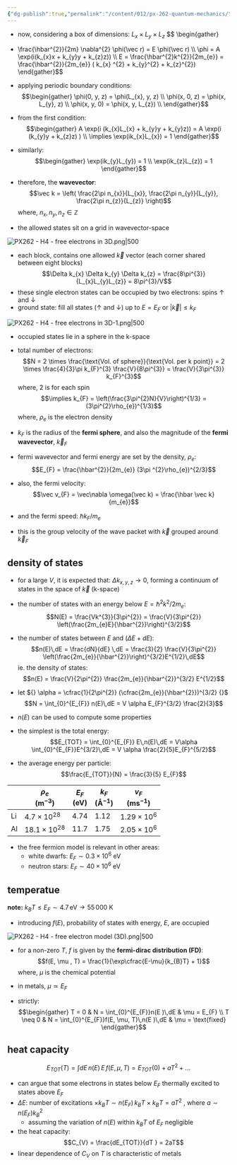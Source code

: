 ```yaml
---
{"dg-publish":true,"permalink":"/content/012/px-262-quantum-mechanics/term-2/h-free-electron-model/px-262-h4-free-electron-model-3-d/","noteIcon":"1","created":"2025-01-13T11:11:53.829+00:00","updated":"2025-03-13T10:36:37.788+00:00"}
---
```


- now, considering a box of dimensions: $L_{x} \times L_{y} \times L_{z}$
$$ \begin{gather}
- \frac{\hbar^{2}}{2m} \nabla^{2} \phi(\vec r) = E \phi(\vec r) \\\\
\phi = A \exp(i(k_{x}x  + k_{y}y + k_{z}z)) \\\\
E = \frac{\hbar^{2}k^{2}}{2m_{e}} = \frac{\hbar^{2}}{2m_{e}} ( k_{x} ^{2} + k_{y}^{2} + k_{z}^{2})
\end{gather}$$
- applying periodic boundary conditions:
$$\begin{gather}
\phi(0, y, z) = \phi(L_{x}, y, z) \\
\phi(x, 0, z) = \phi(x, L_{y}, z) \\
\phi(x, y, 0) = \phi(x, y, L_{z}) \\
\end{gather}$$
- from the first condition:
$$\begin{gather}
A \exp(i (k_{x}L_{x} + k_{y}y + k_{y}z)) = A \exp(i (k_{y}y + k_{z}z) ) \\
\implies \exp(ik_{x}L_{x}) = 1
\end{gather}$$
- similarly:
$$\begin{gather}
\exp(ik_{y}L_{y}) = 1 \\
\exp(ik_{z}L_{z}) = 1
\end{gather}$$
- therefore, the **wavevector**:
$$\vec k = \left( \frac{2\pi n_{x}}{L_{x}}, \frac{2\pi n_{y}}{L_{y}}, \frac{2\pi n_{z}}{L_{z}} \right)$$
	where, $n_{x}, n_{y}, n_{z} \in \mathbb{Z}$

- the allowed states sit on a grid in wavevector-space

![PX262 - H4 - free electrons in 3D.png|500](/img/user/pics/PX262%20-%20H4%20-%20free%20electrons%20in%203D.png)

- each block, contains one allowed $\vec k$ vector (each corner shared between eight blocks)
$$\Delta k_{x} \Delta k_{y} \Delta k_{z} = \frac{8\pi^{3}}{L_{x}L_{y}L_{z}} = 8\pi^{3}/V$$
- these single electron states can be occupied by two electrons: spins $\uparrow$ and $\downarrow$
- ground state: fill all states ($\uparrow$ and $\downarrow$) up to $E = E_{F}$ or $|\vec k| \leq k_{F}$

![PX262 - H4 - free electrons in 3D-1.png|500](/img/user/pics/PX262%20-%20H4%20-%20free%20electrons%20in%203D-1.png)

- occupied states lie in a sphere in the k-space
- total number of electrons:
$$N = 2 \times \frac{\text{Vol. of sphere}}{\text{Vol. per k point}} = 2 \times \frac{4}{3}\pi k_{F}^{3} \frac{V}{8\pi^{3}} = \frac{V}{3\pi^{3}} k_{F}^{3}$$
	where, 2 is for each spin
$$\implies k_{F} = \left(\frac{3\pi^{2}N}{V}\right)^{1/3} = (3\pi^{2}\rho_{e})^{1/3}$$
	where, $\rho_{e}$ is the electron density

- $k_{F}$ is the radius of the **fermi sphere**, and also the magnitude of the **fermi wavevector**, $\vec k_F$
- fermi wavevector and fermi energy are set by the density, $\rho_{e}:$
$$E_{F} = \frac{\hbar^{2}}{2m_{e}} (3\pi ^{2}\rho_{e})^{2/3}$$
- also, the fermi velocity:
$$\vec v_{F} = \vec\nabla \omega(\vec k) = \frac{\hbar \vec k}{m_{e}}$$
- and the fermi speed: $\hbar k_F /m_e$
- this is the group velocity of the wave packet with $\vec  k$ grouped around $\vec k_F$
## density of states
- for a large $V$, it is expected that: $\Delta k_{x,y,z} \to 0$, forming a continuum of states in the space of $\vec k$ (k-space)
- the number of states with an energy below $E = \hbar^{2}k^{2}/2m_{e}:$
$$N(E) = \frac{Vk^{3}}{3\pi^{2}} = \frac{V}{3\pi^{2}} \left(\frac{2m_{e}E}{\hbar^{2}}\right)^{3/2}$$

- the number of states between $E$ and $(\Delta E + dE):$
$$n(E)\,dE = \frac{dN}{dE} \,dE = \frac{3}{2} \frac{V}{3\pi^{2}} \left(\frac{2m_{e}}{\hbar^{2}}\right)^{3/2}E^{1/2}\,dE$$
ie. the density of states:
$$n(E) = \frac{V}{2\pi^{2}} \frac{2m_{e}}{\hbar^{2}}^{3/2} E^{1/2}$$
- let ${} \alpha = \cfrac{1}{2\pi^{2}} (\cfrac{2m_{e}}{\hbar^{2}})^{3/2} {}$
$$N = \int_{0}^{E_{F}} n(E)\,dE = V \alpha E_{F}^{3/2} \frac{2}{3}$$
- $n(E)$ can be used to compute some properties
- the simplest is the total energy:
$$E_{TOT} = \int_{0}^{E_{F}} E\,n(E)\,dE = V\alpha \int_{0}^{E_{F}}E^{3/2}\,dE = V \alpha \frac{2}{5}E_{F}^{5/2}$$
- the average energy per particle:
$$\frac{E_{TOT}}{N} = \frac{3}{5} E_{F}$$

|     | $\rho_{e}$<br>(m$^{-3}$) | $E_{F}$<br>(eV) | $k_{F }$<br>(Å$^{-1}$) | $v_{F}$<br>(ms$^{-1}$) |
| --- | ------------------------ | --------------- | ---------------------- | ---------------------- |
| Li  | $4.7\times10^{28}$       | $4.74$          | $1.12$                 | $1.29\times10^6$       |
| Al  | $18.1\times10^{28}$      | $11.7$          | $1.75$                 | $2.05\times10^6$       |

- the free fermion model is relevant in other areas:
	- white dwarfs: $E_{F}\sim 0.3\times10^{6}$ eV
	- neutron stars: $E_{F}\sim 40\times10^{6}$ eV

## temperatue

**note:** $k_{B}T \leq E_{F}\sim 4.7\,\text{eV} \to 55\,000$ K
- introducing $f(E)$, probability of states with energy, $E$, are occupied

![PX262 - H4 - free electron model (3D).png|500](/img/user/pics/PX262%20-%20H4%20-%20free%20electron%20model%20(3D).png)

- for a non-zero $T$, $f$ is given by the **fermi-dirac distribution (FD)**: 
$$f(E, \mu , T) = \frac{1}{\exp\cfrac{E-\mu}{k_{B}T}  + 1}$$
	where, $\mu$ is the chemical potential

- in metals, $\mu \simeq E_{F}$
- strictly:
$$\begin{gather}
	T = 0 & N = \int_{0}^{E_{F}}n(E )\,dE & \mu = E_{F} \\
	T \neq 0 & N = \int_{0}^{E_{F}}f(E, \mu, T)\,n(E )\,dE & \mu = \text{fixed}
\end{gather}$$

## heat capacity
$$E_{TOT} (T) = \int dE\, n(E)\, E\, f(E, \mu, T) = E_{TOT}(0 ) + aT^{2} + \dots$$
- can argue that some electrons in states below $E_{F}$ thermally excited to states above $E_{F}$
- $\Delta E:$ number of excitations $\times k_{B}T \sim n(E_{F})\,k_{B}T \times k_{B}T = aT^{2}$ , where $a \sim n(E_{F})k_{B}^{2}$
	- assuming the variation of $n(E)$ within $k_{B}T$ of $E_F$ negligible
- the heat capacity:
$$C_{V} = \frac{dE_{TOT}}{dT } = 2aT$$
- linear dependence of $C_{V}$ on $T$ is characteristic of metals
